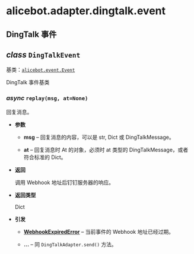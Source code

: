 # alicebot.adapter.dingtalk.event

## DingTalk 事件


## _class_ `DingTalkEvent`

基类：[`alicebot.event.Event`](../../event.md#alicebot.event.Event)

DingTalk 事件基类


### _async_ `replay(msg, at=None)`

回复消息。


* **参数**

    
    * **msg** – 回复消息的内容，可以是 str, Dict 或 DingTalkMessage。


    * **at** – 回复消息时 At 的对象，必须时 at 类型的 DingTalkMessage，或者符合标准的 Dict。



* **返回**

    调用 Webhook 地址后钉钉服务器的响应。



* **返回类型**

    Dict



* **引发**

    
    * [**WebhookExpiredError**](exception.md#alicebot.adapter.dingtalk.exception.WebhookExpiredError) – 当前事件的 Webhook 地址已经过期。


    * **...** – 同 `DingTalkAdapter.send()` 方法。
